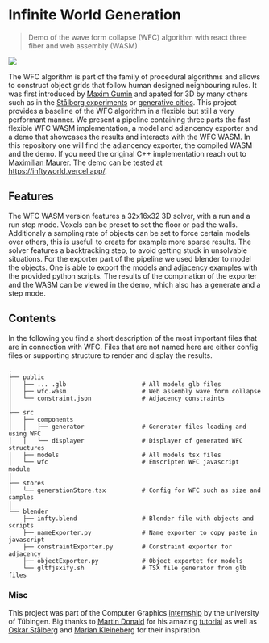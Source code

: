 # Infinite World Generation 

> Demo of the wave form collapse (WFC) algorithm with react three fiber and web assembly (WASM)

![](misc/title.png)

The WFC algorithm is part of the family of procedural algorithms and allows to construct object grids that follow human designed neighbouring rules. 
It was first introduced by [Maxim Gumin][original] and apated for 3D by many others such as in the [Stålberg experiments][stahlberg] or [generative cities][city].
This project provides a baseline of the WFC algorithm in a flexible but still a very performant manner. 
We present a pipeline containing three parts the fast flexible WFC WASM implementation, a model and adjancency exporter and a demo that showcases the results and interacts with the WFC WASM.
In this repository one will find the adjancency exporter, the compiled WASM and the demo. 
If you need the original C++ implementation reach out to [Maximilian Maurer][mm].
The demo can be tested at https://inftyworld.vercel.app/.

## Features
The WFC WASM version features a 32x16x32 3D solver, with a run and a run step mode. 
Voxels can be preset to set the floor or pad the walls. 
Additionaly a sampling rate of objects can be set to force certain models over others, this is usefull to create for example more sparse results. 
The solver features a backtracking step, to avoid getting stuck in unsolvable situations. 
For the exporter part of the pipeline we used blender to model the objects. 
One is able to export the models and adjacency examples with the provided python scripts. 
The results of the compination of the exporter and the WASM can be viewed in the demo, which also has a generate and a step mode. 

## Contents
In the following you find a short description of the most important files that are in connection with WFC. 
Files that are not named here are either config files or supporting structure to render and display the results. 

```
.
├── public
│   ├── ... .glb                     # All models glb files
│   ├── wfc.wasm                     # Web assembly wave form collapse
│   └── constraint.json              # Adjacency constraints
│
├── src                             
│   ├── components                 
│   │   ├── generator                # Generator files loading and using WFC
│   │   └── displayer                # Displayer of generated WFC structures
│   ├── models                       # All models tsx files
│   └── wfc                          # Emscripten WFC javascript module
│
├── stores                             
│   └── generationStore.tsx          # Config for WFC such as size and samples
│
└── blender                             
    ├── infty.blend                  # Blender file with objects and scripts
    ├── nameExporter.py              # Name exporter to copy paste in javascript
    ├── constraintExporter.py        # Constraint exporter for adjacency
    ├── objectExporter.py            # Object exportet for models
    └── gltfjsxify.sh                # TSX file generator from glb files
```


### Misc

This project was part of the Computer Graphics [internship][praktikum] by the university of Tübingen. 
Big thanks to [Martin Donald][martinDonald] for his amazing [tutorial][youtube] as well as [Oskar Stålberg][oskarStahlberg] and [Marian Kleineberg][marian] for their inspiration. 


<!-- Markdown link & img dfn's -->

[stahlberg]: https://www.youtube.com/watch?v=0bcZb-SsnrA
[youtube]: https://www.youtube.com/watch?v=2SuvO4Gi7uY
[martinDonald]: https://twitter.com/bolddunkley
[oskarStahlberg]: https://twitter.com/osksta
[city]: https://marian42.de/article/wfc/
[marian]: https://twitter.com/marian42_
[original]: https://github.com/mxgmn/WaveFunctionCollapse
[praktikum]: https://uni-tuebingen.de/fakultaeten/mathematisch-naturwissenschaftliche-fakultaet/fachbereiche/informatik/lehrstuehle/computergrafik/lehrstuhl/lehre/praktikum-computergrafik/
[mm]: https://github.com/maximilian-maurer
